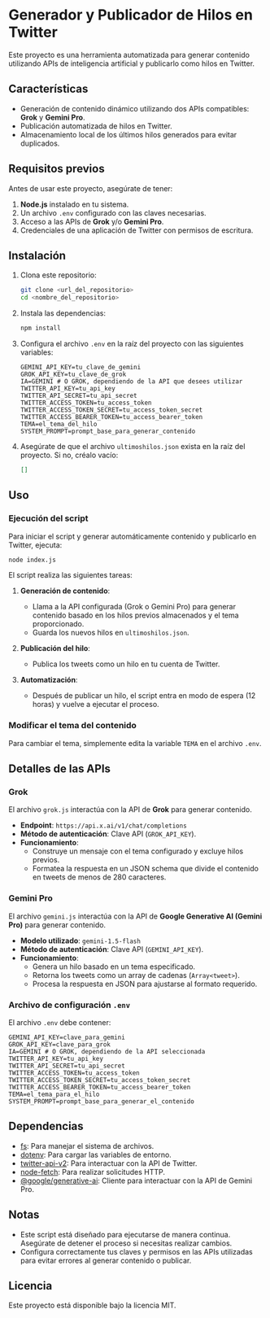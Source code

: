 # Generador y Publicador de Hilos en Twitter

Este proyecto es una herramienta automatizada para generar contenido utilizando APIs de inteligencia artificial y publicarlo como hilos en Twitter.

## Características

- Generación de contenido dinámico utilizando dos APIs compatibles: **Grok** y **Gemini Pro**.
- Publicación automatizada de hilos en Twitter.
- Almacenamiento local de los últimos hilos generados para evitar duplicados.

## Requisitos previos

Antes de usar este proyecto, asegúrate de tener:

1. **Node.js** instalado en tu sistema.
2. Un archivo `.env` configurado con las claves necesarias.
3. Acceso a las APIs de **Grok** y/o **Gemini Pro**.
4. Credenciales de una aplicación de Twitter con permisos de escritura.

## Instalación

1. Clona este repositorio:
   ```bash
   git clone <url_del_repositorio>
   cd <nombre_del_repositorio>
   ```

2. Instala las dependencias:
   ```bash
   npm install
   ```

3. Configura el archivo `.env` en la raíz del proyecto con las siguientes variables:

   ```env
   GEMINI_API_KEY=tu_clave_de_gemini
   GROK_API_KEY=tu_clave_de_grok
   IA=GEMINI # O GROK, dependiendo de la API que desees utilizar
   TWITTER_API_KEY=tu_api_key
   TWITTER_API_SECRET=tu_api_secret
   TWITTER_ACCESS_TOKEN=tu_access_token
   TWITTER_ACCESS_TOKEN_SECRET=tu_access_token_secret
   TWITTER_ACCESS_BEARER_TOKEN=tu_access_bearer_token
   TEMA=el_tema_del_hilo
   SYSTEM_PROMPT=prompt_base_para_generar_contenido
   ```

4. Asegúrate de que el archivo `ultimoshilos.json` exista en la raíz del proyecto. Si no, créalo vacío:
   ```json
   []
   ```

## Uso

### Ejecución del script

Para iniciar el script y generar automáticamente contenido y publicarlo en Twitter, ejecuta:

```bash
node index.js
```

El script realiza las siguientes tareas:

1. **Generación de contenido**:
   - Llama a la API configurada (Grok o Gemini Pro) para generar contenido basado en los hilos previos almacenados y el tema proporcionado.
   - Guarda los nuevos hilos en `ultimoshilos.json`.

2. **Publicación del hilo**:
   - Publica los tweets como un hilo en tu cuenta de Twitter.

3. **Automatización**:
   - Después de publicar un hilo, el script entra en modo de espera (12 horas) y vuelve a ejecutar el proceso.

### Modificar el tema del contenido

Para cambiar el tema, simplemente edita la variable `TEMA` en el archivo `.env`.

## Detalles de las APIs

### Grok

El archivo `grok.js` interactúa con la API de **Grok** para generar contenido. 

- **Endpoint**: `https://api.x.ai/v1/chat/completions`
- **Método de autenticación**: Clave API (`GROK_API_KEY`).
- **Funcionamiento**:
  - Construye un mensaje con el tema configurado y excluye hilos previos.
  - Formatea la respuesta en un JSON schema que divide el contenido en tweets de menos de 280 caracteres.

### Gemini Pro

El archivo `gemini.js` interactúa con la API de **Google Generative AI (Gemini Pro)** para generar contenido.

- **Modelo utilizado**: `gemini-1.5-flash`
- **Método de autenticación**: Clave API (`GEMINI_API_KEY`).
- **Funcionamiento**:
  - Genera un hilo basado en un tema especificado.
  - Retorna los tweets como un array de cadenas (`Array<tweet>`).
  - Procesa la respuesta en JSON para ajustarse al formato requerido.

### Archivo de configuración `.env`

El archivo `.env` debe contener:

```env
GEMINI_API_KEY=clave_para_gemini
GROK_API_KEY=clave_para_grok
IA=GEMINI # O GROK, dependiendo de la API seleccionada
TWITTER_API_KEY=tu_api_key
TWITTER_API_SECRET=tu_api_secret
TWITTER_ACCESS_TOKEN=tu_access_token
TWITTER_ACCESS_TOKEN_SECRET=tu_access_token_secret
TWITTER_ACCESS_BEARER_TOKEN=tu_access_bearer_token
TEMA=el_tema_para_el_hilo
SYSTEM_PROMPT=prompt_base_para_generar_el_contenido
```

## Dependencias

- [fs](https://nodejs.org/api/fs.html): Para manejar el sistema de archivos.
- [dotenv](https://www.npmjs.com/package/dotenv): Para cargar las variables de entorno.
- [twitter-api-v2](https://www.npmjs.com/package/twitter-api-v2): Para interactuar con la API de Twitter.
- [node-fetch](https://www.npmjs.com/package/node-fetch): Para realizar solicitudes HTTP.
- [@google/generative-ai](https://www.npmjs.com/package/@google/generative-ai): Cliente para interactuar con la API de Gemini Pro.

## Notas

- Este script está diseñado para ejecutarse de manera continua. Asegúrate de detener el proceso si necesitas realizar cambios.
- Configura correctamente tus claves y permisos en las APIs utilizadas para evitar errores al generar contenido o publicar.

## Licencia

Este proyecto está disponible bajo la licencia MIT.
